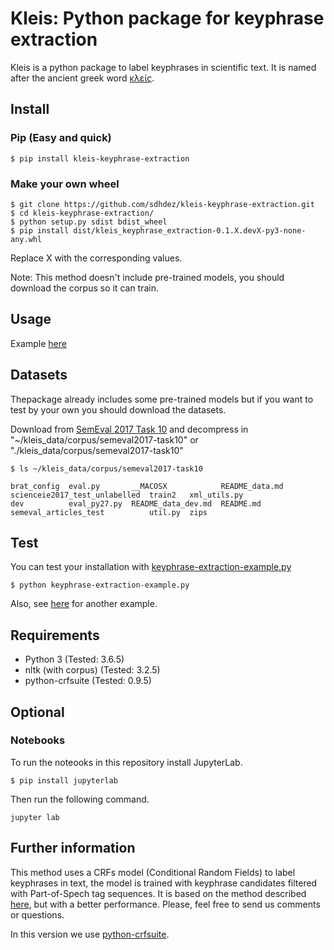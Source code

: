 # Kleis: Python package for keyphrase extraction

Kleis is a python package to label keyphrases in scientific text. It is named after the ancient greek word [κλείς](https://en.wiktionary.org/w/index.php?title=%CE%BA%CE%BB%CE%B5%CE%AF%CF%82).
## Install 

### Pip (Easy and quick)

```
$ pip install kleis-keyphrase-extraction
```

### Make your own wheel

```
$ git clone https://github.com/sdhdez/kleis-keyphrase-extraction.git
$ cd kleis-keyphrase-extraction/
$ python setup.py sdist bdist_wheel
$ pip install dist/kleis_keyphrase_extraction-0.1.X.devX-py3-none-any.whl
```
Replace X with the corresponding values.

Note: This method doesn't include pre-trained models, you should download the corpus so it can train.

## Usage 

Example [here](https://github.com/sdhdez/kleis-keyphrase-extraction/blob/master/minimal-example.ipynb)


## Datasets

Thepackage already includes some pre-trained models but if you want to test by your own you should download the datasets. 

Download from [SemEval 2017 Task 10](https://scienceie.github.io/resources.html) and decompress in "~/kleis_data/corpus/semeval2017-task10" or "./kleis_data/corpus/semeval2017-task10"

```
$ ls ~/kleis_data/corpus/semeval2017-task10

brat_config  eval.py       __MACOSX            README_data.md  scienceie2017_test_unlabelled  train2   xml_utils.py
dev          eval_py27.py  README_data_dev.md  README.md       semeval_articles_test          util.py  zips
```

## Test

You can test your installation with [keyphrase-extraction-example.py](https://github.com/sdhdez/kleis-keyphrase-extraction/blob/master/keyphrase-extraction-example.py)

```
$ python keyphrase-extraction-example.py
```

Also, see [here](https://github.com/snovd/keyphrase-extraction/blob/master/Keyphrase_extraction.ipynb) for another example.


## Requirements 

 - Python 3 (Tested: 3.6.5)
 - nltk (with corpus) (Tested: 3.2.5)
 - python-crfsuite (Tested: 0.9.5)
 
## Optional

### Notebooks

To run the noteooks in this repository install JupyterLab.

```
$ pip install jupyterlab
```

Then run the following command. 

```
jupyter lab
```

## Further information

This method uses a CRFs model (Conditional Random Fields) to label keyphrases in text, the model is trained with keyphrase candidates filtered with Part-of-Spech tag sequences. It is based on the method described [here](https://aclanthology.coli.uni-saarland.de/papers/S17-2174/s17-2174), but with a better performance. Please, feel free to send us comments or questions.

In this version we use [python-crfsuite](https://github.com/scrapinghub/python-crfsuite). 
